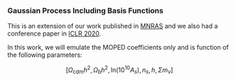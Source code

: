 ### Gaussian Process Including Basis Functions


This is an extension of our work published in <a href="https://doi.org/10.1093/mnras/staa2102">MNRAS</a> and we also had a conference paper in <a href="https://iclr2020-fsai.github.io/FSAI/">ICLR 2020</a>.

In this work, we will emulate the MOPED coefficients only and is function of the following parameters: 

$$ \left[\Omega_{\textrm{cdm}}h^{2},\,\Omega_{\textrm{b}}h^{2},\,\textrm{ln}\left(10^{10}A_{s}\right),\,n_{s},\,h,\,\Sigma m_{\nu}\right] $$
